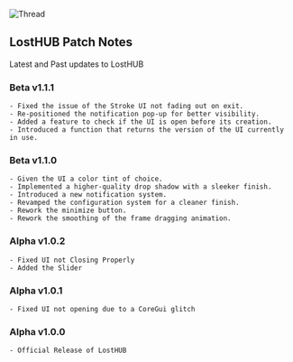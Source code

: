 ![Thread](https://i.imgur.com/JX88NYA.png)
## LostHUB Patch Notes
Latest and Past updates to LostHUB
### Beta v1.1.1
```
- Fixed the issue of the Stroke UI not fading out on exit.
- Re-positioned the notification pop-up for better visibility.
- Added a feature to check if the UI is open before its creation.
- Introduced a function that returns the version of the UI currently in use.
```
### Beta v1.1.0
```
- Given the UI a color tint of choice.
- Implemented a higher-quality drop shadow with a sleeker finish.
- Introduced a new notification system.
- Revamped the configuration system for a cleaner finish.
- Rework the minimize button.
- Rework the smoothing of the frame dragging animation.
```
### Alpha v1.0.2
```
- Fixed UI not Closing Properly
- Added the Slider
```
### Alpha v1.0.1
```
- Fixed UI not opening due to a CoreGui glitch
```
### Alpha v1.0.0
```
- Official Release of LostHUB
```
